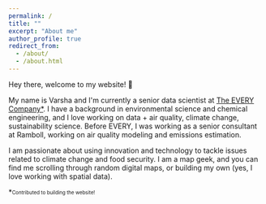 ```yaml
---
permalink: /
title: ""
excerpt: "About me"
author_profile: true
redirect_from: 
  - /about/
  - /about.html
---
```


Hey there, welcome to my website! 👋

My name is Varsha and I'm currently a senior data scientist at [The EVERY Company*](https://theeverycompany.com/). I have a background in environmental science and chemical engineering, and I love working on data +  air quality, climate change, sustainability science. Before EVERY, I was working as a senior consultant at Ramboll, working on air quality modeling and emissions estimation.

I am passionate about using innovation and technology to tackle issues related to climate change and food security. I am a map geek, and you can find me scrolling through random digital maps, or building my own (yes, I love working with spatial data).

*<sub><sup>Contributed to building the website!</sup></sub>
